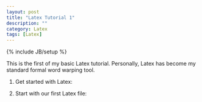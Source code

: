 ```yaml
---
layout: post
title: "Latex Tutorial 1"
description: ""
category: Latex 
tags: [Latex]
---
```

{% include JB/setup %}

This is the first of my basic Latex tutorial. Personally, Latex has become my standard formal word warping tool. 

 1. Get started with Latex:
 	
 

 2. Start with our first Latex file:


